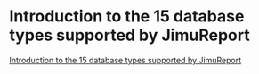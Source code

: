 # Introduction to the 15 database types supported by JimuReport
[Introduction to the 15 database types supported by JimuReport](https://aiwithcloud.com/2022/09/15/introduction_to_the_15_database_types_supported_by_jimureport/)